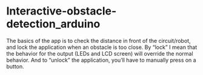 # Interactive-obstacle-detection_arduino
The basics of the app is to check the distance in front of the circuit/robot, and lock the application when an obstacle is too close. By “lock” I mean that the behavior for the output (LEDs and LCD screen) will override the normal behavior. And to “unlock” the application, you’ll have to manually press on a button.
